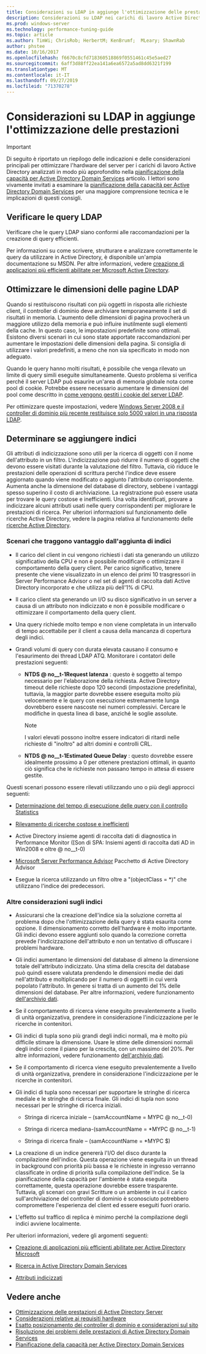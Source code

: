 ```yaml
---
title: Considerazioni su LDAP in aggiunge l'ottimizzazione delle prestazioni
description: Considerazioni su LDAP nei carichi di lavoro Active Directory
ms.prod: windows-server
ms.technology: performance-tuning-guide
ms.topic: article
ms.author: TimWi; ChrisRob; HerbertM; KenBrumf;  MLeary; ShawnRab
author: phstee
ms.date: 10/16/2017
ms.openlocfilehash: f6670c8cfd718360518869f0551461c45e5aed27
ms.sourcegitcommit: 6aff3d88ff22ea141a6ea6572a5ad8dd6321f199
ms.translationtype: MT
ms.contentlocale: it-IT
ms.lasthandoff: 09/27/2019
ms.locfileid: "71370278"
---
```

# <a name="ldap-considerations-in-adds-performance-tuning"></a>Considerazioni su LDAP in aggiunge l'ottimizzazione delle prestazioni

> [!IMPORTANT]
> Di seguito è riportato un riepilogo delle indicazioni e delle considerazioni principali per ottimizzare l'hardware del server per i carichi di lavoro Active Directory analizzati in modo più approfondito nella [pianificazione della capacità per Active Directory Domain Services](https://go.microsoft.com/fwlink/?LinkId=324566) articolo. I lettori sono vivamente invitati a esaminare la [pianificazione della capacità per Active Directory Domain Services](https://go.microsoft.com/fwlink/?LinkId=324566) per una maggiore comprensione tecnica e le implicazioni di questi consigli.

## <a name="verify-ldap-queries"></a>Verificare le query LDAP

Verificare che le query LDAP siano conformi alle raccomandazioni per la creazione di query efficienti.

Per informazioni su come scrivere, strutturare e analizzare correttamente le query da utilizzare in Active Directory, è disponibile un'ampia documentazione su MSDN. Per altre informazioni, vedere [creazione di applicazioni più efficienti abilitate per Microsoft Active Directory](https://msdn.microsoft.com/library/ms808539.aspx).

## <a name="optimize-ldap-page-sizes"></a>Ottimizzare le dimensioni delle pagine LDAP

Quando si restituiscono risultati con più oggetti in risposta alle richieste client, il controller di dominio deve archiviare temporaneamente il set di risultati in memoria. L'aumento delle dimensioni di pagina provocherà un maggiore utilizzo della memoria e può influire inutilmente sugli elementi della cache. In questo caso, le impostazioni predefinite sono ottimali. Esistono diversi scenari in cui sono state apportate raccomandazioni per aumentare le impostazioni delle dimensioni della pagina. Si consiglia di utilizzare i valori predefiniti, a meno che non sia specificato in modo non adeguato.

Quando le query hanno molti risultati, è possibile che venga rilevato un limite di query simili eseguite simultaneamente.  Questo problema si verifica perché il server LDAP può esaurire un'area di memoria globale nota come pool di cookie.  Potrebbe essere necessario aumentare le dimensioni del pool come descritto in [come vengono gestiti i cookie del server LDAP](https://technet.microsoft.com/windows-server-docs/identity/ad-ds/manage/how-ldap-server-cookies-are-handled).

Per ottimizzare queste impostazioni, vedere [Windows Server 2008 e il controller di dominio più recente restituisce solo 5000 valori in una risposta LDAP](https://support.microsoft.com/kb/2009267).

## <a name="determine-whether-to-add-indices"></a>Determinare se aggiungere indici

Gli attributi di indicizzazione sono utili per la ricerca di oggetti con il nome dell'attributo in un filtro. L'indicizzazione può ridurre il numero di oggetti che devono essere visitati durante la valutazione del filtro. Tuttavia, ciò riduce le prestazioni delle operazioni di scrittura perché l'indice deve essere aggiornato quando viene modificato o aggiunto l'attributo corrispondente. Aumenta anche la dimensione del database di directory, sebbene i vantaggi spesso superino il costo di archiviazione. La registrazione può essere usata per trovare le query costose e inefficienti. Una volta identificati, provare a indicizzare alcuni attributi usati nelle query corrispondenti per migliorare le prestazioni di ricerca. Per ulteriori informazioni sul funzionamento delle ricerche Active Directory, vedere la pagina relativa al funzionamento delle [ricerche Active Directory](https://technet.microsoft.com/library/cc755809.aspx).

### <a name="scenarios-that-benefit-in-adding-indices"></a>Scenari che traggono vantaggio dall'aggiunta di indici

-   Il carico del client in cui vengono richiesti i dati sta generando un utilizzo significativo della CPU e non è possibile modificare o ottimizzare il comportamento della query client. Per carico significativo, tenere presente che viene visualizzato in un elenco dei primi 10 trasgressori in Server Performance Advisor o nel set di agenti di raccolta dati Active Directory incorporato e che utilizza più dell'1% di CPU.

-   Il carico client sta generando un I/O su disco significativo in un server a causa di un attributo non indicizzato e non è possibile modificare o ottimizzare il comportamento della query client.

-   Una query richiede molto tempo e non viene completata in un intervallo di tempo accettabile per il client a causa della mancanza di copertura degli indici.

- Grandi volumi di query con durata elevata causano il consumo e l'esaurimento dei thread LDAP ATQ. Monitorare i contatori delle prestazioni seguenti:

    - **NTDS @ no__t-1Request latenza** : questo è soggetto al tempo necessario per l'elaborazione della richiesta. Active Directory timeout delle richieste dopo 120 secondi (impostazione predefinita), tuttavia, la maggior parte dovrebbe essere eseguita molto più velocemente e le query con esecuzione estremamente lunga dovrebbero essere nascoste nei numeri complessivi. Cercare le modifiche in questa linea di base, anziché le soglie assolute.

        > [!NOTE]
        > I valori elevati possono inoltre essere indicatori di ritardi nelle richieste di "inoltro" ad altri domini e controlli CRL.

    - **NTDS @ no__t-1Estimated Queue Delay** : questo dovrebbe essere idealmente prossimo a 0 per ottenere prestazioni ottimali, in quanto ciò significa che le richieste non passano tempo in attesa di essere gestite.

Questi scenari possono essere rilevati utilizzando uno o più degli approcci seguenti:

-   [Determinazione del tempo di esecuzione delle query con il controllo Statistics](https://msdn.microsoft.com/library/ms808539.aspx)

-   [Rilevamento di ricerche costose e inefficienti](https://msdn.microsoft.com/library/ms808539.aspx)

-   Active Directory insieme agenti di raccolta dati di diagnostica in Performance Monitor ([Son di SPA: Insiemi agenti di raccolta dati AD in Win2008 e oltre @ no__t-0)

-   [Microsoft Server Performance Advisor](../../../server-performance-advisor/microsoft-server-performance-advisor.md) Pacchetto di Active Directory Advisor

-   Esegue la ricerca utilizzando un filtro oltre a "(objectClass = \*)" che utilizzano l'indice dei predecessori.

### <a name="other-index-considerations"></a>Altre considerazioni sugli indici

-   Assicurarsi che la creazione dell'indice sia la soluzione corretta al problema dopo che l'ottimizzazione della query è stata esaurita come opzione. Il dimensionamento corretto dell'hardware è molto importante. Gli indici devono essere aggiunti solo quando la correzione corretta prevede l'indicizzazione dell'attributo e non un tentativo di offuscare i problemi hardware.

-   Gli indici aumentano le dimensioni del database di almeno la dimensione totale dell'attributo indicizzato. Una stima della crescita del database può quindi essere valutata prendendo le dimensioni medie dei dati nell'attributo e moltiplicando per il numero di oggetti in cui verrà popolato l'attributo. In genere si tratta di un aumento del 1% delle dimensioni del database. Per altre informazioni, vedere funzionamento [dell'archivio dati](https://technet.microsoft.com/library/cc772829.aspx).

-   Se il comportamento di ricerca viene eseguito prevalentemente a livello di unità organizzativa, prendere in considerazione l'indicizzazione per le ricerche in contenitori.

-   Gli indici di tupla sono più grandi degli indici normali, ma è molto più difficile stimare la dimensione. Usare le stime delle dimensioni normali degli indici come il piano per la crescita, con un massimo del 20%. Per altre informazioni, vedere funzionamento [dell'archivio dati](https://technet.microsoft.com/library/cc772829.aspx).

-   Se il comportamento di ricerca viene eseguito prevalentemente a livello di unità organizzativa, prendere in considerazione l'indicizzazione per le ricerche in contenitori.

-   Gli indici di tupla sono necessari per supportare le stringhe di ricerca mediale e le stringhe di ricerca finale. Gli indici di tupla non sono necessari per le stringhe di ricerca iniziali.

    -   Stringa di ricerca iniziale – (samAccountName = MYPC @ no__t-0)

    -   Stringa di ricerca mediana-(samAccountName = \*MYPC @ no__t-1)

    -   Stringa di ricerca finale – (samAccountName = \*MYPC $)

-   La creazione di un indice genererà l'I/O del disco durante la compilazione dell'indice. Questa operazione viene eseguita in un thread in background con priorità più bassa e le richieste in ingresso verranno classificate in ordine di priorità sulla compilazione dell'indice. Se la pianificazione della capacità per l'ambiente è stata eseguita correttamente, questa operazione dovrebbe essere trasparente. Tuttavia, gli scenari con gravi Scritture o un ambiente in cui il carico sull'archiviazione del controller di dominio è sconosciuto potrebbero compromettere l'esperienza del client ed essere eseguiti fuori orario.

-   L'effetto sul traffico di replica è minimo perché la compilazione degli indici avviene localmente.

Per ulteriori informazioni, vedere gli argomenti seguenti:

-   [Creazione di applicazioni più efficienti abilitate per Active Directory Microsoft](https://msdn.microsoft.com/library/ms808539.aspx)

-   [Ricerca in Active Directory Domain Services](https://msdn.microsoft.com/library/aa746427.aspx)

-   [Attributi indicizzati](https://msdn.microsoft.com/library/windows/desktop/ms677112.aspx)

## <a name="see-also"></a>Vedere anche

- [Ottimizzazione delle prestazioni di Active Directory Server](index.md)
- [Considerazioni relative ai requisiti hardware](hardware-considerations.md)
- [Esatto posizionamento dei controller di dominio e considerazioni sul sito](site-definition-considerations.md)
- [Risoluzione dei problemi delle prestazioni di Active Directory Domain Services](troubleshoot.md) 
- [Pianificazione della capacità per Active Directory Domain Services](https://go.microsoft.com/fwlink/?LinkId=324566)